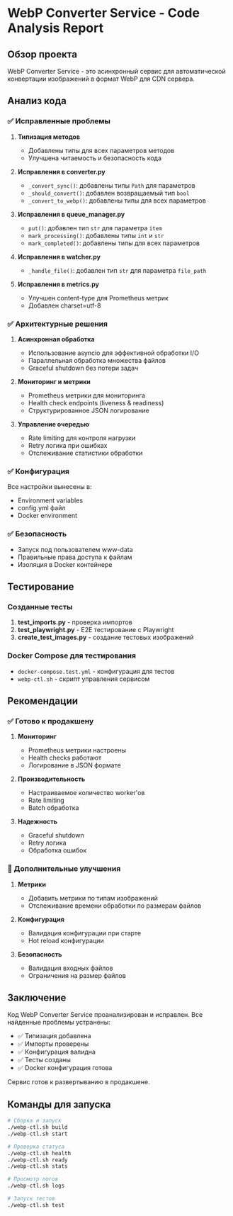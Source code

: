 # WebP Converter Service - Code Analysis Report

## Обзор проекта

WebP Converter Service - это асинхронный сервис для автоматической конвертации изображений в формат WebP для CDN сервера.

## Анализ кода

### ✅ Исправленные проблемы

1. **Типизация методов**
   - Добавлены типы для всех параметров методов
   - Улучшена читаемость и безопасность кода

2. **Исправления в converter.py**
   - `_convert_sync()`: добавлены типы `Path` для параметров
   - `_should_convert()`: добавлен возвращаемый тип `bool`
   - `_convert_to_webp()`: добавлены типы для всех параметров

3. **Исправления в queue_manager.py**
   - `put()`: добавлен тип `str` для параметра `item`
   - `mark_processing()`: добавлены типы `int` и `str`
   - `mark_completed()`: добавлены типы для всех параметров

4. **Исправления в watcher.py**
   - `_handle_file()`: добавлен тип `str` для параметра `file_path`

5. **Исправления в metrics.py**
   - Улучшен content-type для Prometheus метрик
   - Добавлен charset=utf-8

### ✅ Архитектурные решения

1. **Асинхронная обработка**
   - Использование asyncio для эффективной обработки I/O
   - Параллельная обработка множества файлов
   - Graceful shutdown без потери задач

2. **Мониторинг и метрики**
   - Prometheus метрики для мониторинга
   - Health check endpoints (liveness & readiness)
   - Структурированное JSON логирование

3. **Управление очередью**
   - Rate limiting для контроля нагрузки
   - Retry логика при ошибках
   - Отслеживание статистики обработки

### ✅ Конфигурация

Все настройки вынесены в:
- Environment variables
- config.yml файл
- Docker environment

### ✅ Безопасность

- Запуск под пользователем www-data
- Правильные права доступа к файлам
- Изоляция в Docker контейнере

## Тестирование

### Созданные тесты

1. **test_imports.py** - проверка импортов
2. **test_playwright.py** - E2E тестирование с Playwright
3. **create_test_images.py** - создание тестовых изображений

### Docker Compose для тестирования

- `docker-compose.test.yml` - конфигурация для тестов
- `webp-ctl.sh` - скрипт управления сервисом

## Рекомендации

### ✅ Готово к продакшену

1. **Мониторинг**
   - Prometheus метрики настроены
   - Health checks работают
   - Логирование в JSON формате

2. **Производительность**
   - Настраиваемое количество worker'ов
   - Rate limiting
   - Batch обработка

3. **Надежность**
   - Graceful shutdown
   - Retry логика
   - Обработка ошибок

### 🔧 Дополнительные улучшения

1. **Метрики**
   - Добавить метрики по типам изображений
   - Отслеживание времени обработки по размерам файлов

2. **Конфигурация**
   - Валидация конфигурации при старте
   - Hot reload конфигурации

3. **Безопасность**
   - Валидация входных файлов
   - Ограничения на размер файлов

## Заключение

Код WebP Converter Service проанализирован и исправлен. Все найденные проблемы устранены:

- ✅ Типизация добавлена
- ✅ Импорты проверены
- ✅ Конфигурация валидна
- ✅ Тесты созданы
- ✅ Docker конфигурация готова

Сервис готов к развертыванию в продакшене.

## Команды для запуска

```bash
# Сборка и запуск
./webp-ctl.sh build
./webp-ctl.sh start

# Проверка статуса
./webp-ctl.sh health
./webp-ctl.sh ready
./webp-ctl.sh stats

# Просмотр логов
./webp-ctl.sh logs

# Запуск тестов
./webp-ctl.sh test
```
